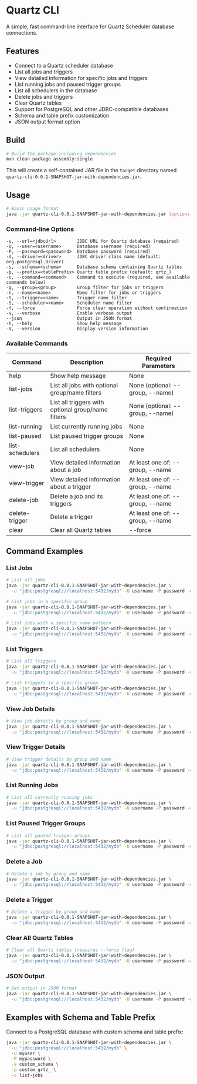# Quartz CLI

A simple, fast command-line interface for Quartz Scheduler database connections.

## Features

- Connect to a Quartz scheduler database
- List all jobs and triggers
- View detailed information for specific jobs and triggers
- List running jobs and paused trigger groups
- List all schedulers in the database
- Delete jobs and triggers
- Clear Quartz tables
- Support for PostgreSQL and other JDBC-compatible databases
- Schema and table prefix customization
- JSON output format option

## Build

```bash
# Build the package including dependencies
mvn clean package assembly:single
```

This will create a self-contained JAR file in the `target` directory named `quartz-cli-0.0.1-SNAPSHOT-jar-with-dependencies.jar`.

## Usage

```bash
# Basic usage format
java -jar quartz-cli-0.0.1-SNAPSHOT-jar-with-dependencies.jar [options]
```

### Command-line Options

```
-u, --url=<jdbcUrl>        JDBC URL for Quartz database (required)
-U, --user=<username>      Database username (required)
-P, --password=<password>  Database password (required)
-d, --driver=<driver>      JDBC driver class name (default: org.postgresql.Driver)
-s, --schema=<schema>      Database schema containing Quartz tables
-p, --prefix=<tablePrefix> Quartz table prefix (default: qrtz_)
-c, --command=<command>    Command to execute (required, see available commands below)
-g, --group=<group>        Group filter for jobs or triggers
-n, --name=<name>          Name filter for jobs or triggers
-t, --trigger=<name>       Trigger name filter
-S, --scheduler=<name>     Scheduler name filter
-f, --force                Force clear operation without confirmation
-v, --verbose              Enable verbose output
--json                     Output in JSON format
-h, --help                 Show help message
-V, --version              Display version information
```

### Available Commands

| Command | Description | Required Parameters |
|---------|-------------|--------------------|
| help | Show help message | None |
| list-jobs | List all jobs with optional group/name filters | None (optional: --group, --name) |
| list-triggers | List all triggers with optional group/name filters | None (optional: --group, --name) |
| list-running | List currently running jobs | None |
| list-paused | List paused trigger groups | None |
| list-schedulers | List all schedulers | None |
| view-job | View detailed information about a job | At least one of: --group, --name |
| view-trigger | View detailed information about a trigger | At least one of: --group, --name |
| delete-job | Delete a job and its triggers | At least one of: --group, --name |
| delete-trigger | Delete a trigger | At least one of: --group, --name |
| clear | Clear all Quartz tables | --force |

## Command Examples

### List Jobs

```bash
# List all jobs
java -jar quartz-cli-0.0.1-SNAPSHOT-jar-with-dependencies.jar \
  -u "jdbc:postgresql://localhost:5432/mydb" -U username -P password -c list-jobs

# List jobs in a specific group
java -jar quartz-cli-0.0.1-SNAPSHOT-jar-with-dependencies.jar \
  -u "jdbc:postgresql://localhost:5432/mydb" -U username -P password -c list-jobs -g MYGROUP

# List jobs with a specific name pattern
java -jar quartz-cli-0.0.1-SNAPSHOT-jar-with-dependencies.jar \
  -u "jdbc:postgresql://localhost:5432/mydb" -U username -P password -c list-jobs -n myJobName
```

### List Triggers

```bash
# List all triggers
java -jar quartz-cli-0.0.1-SNAPSHOT-jar-with-dependencies.jar \
  -u "jdbc:postgresql://localhost:5432/mydb" -U username -P password -c list-triggers

# List triggers in a specific group
java -jar quartz-cli-0.0.1-SNAPSHOT-jar-with-dependencies.jar \
  -u "jdbc:postgresql://localhost:5432/mydb" -U username -P password -c list-triggers -g MYGROUP
```

### View Job Details

```bash
# View job details by group and name
java -jar quartz-cli-0.0.1-SNAPSHOT-jar-with-dependencies.jar \
  -u "jdbc:postgresql://localhost:5432/mydb" -U username -P password -c view-job -g DEFAULT -n myJob
```

### View Trigger Details

```bash
# View trigger details by group and name
java -jar quartz-cli-0.0.1-SNAPSHOT-jar-with-dependencies.jar \
  -u "jdbc:postgresql://localhost:5432/mydb" -U username -P password -c view-trigger -g DEFAULT -n myTrigger
```

### List Running Jobs

```bash
# List all currently running jobs
java -jar quartz-cli-0.0.1-SNAPSHOT-jar-with-dependencies.jar \
  -u "jdbc:postgresql://localhost:5432/mydb" -U username -P password -c list-running
```

### List Paused Trigger Groups

```bash
# List all paused trigger groups
java -jar quartz-cli-0.0.1-SNAPSHOT-jar-with-dependencies.jar \
  -u "jdbc:postgresql://localhost:5432/mydb" -U username -P password -c list-paused
```

### Delete a Job

```bash
# Delete a job by group and name
java -jar quartz-cli-0.0.1-SNAPSHOT-jar-with-dependencies.jar \
  -u "jdbc:postgresql://localhost:5432/mydb" -U username -P password -c delete-job -g DEFAULT -n myJob
```

### Delete a Trigger

```bash
# Delete a trigger by group and name
java -jar quartz-cli-0.0.1-SNAPSHOT-jar-with-dependencies.jar \
  -u "jdbc:postgresql://localhost:5432/mydb" -U username -P password -c delete-trigger -g DEFAULT -n myTrigger
```

### Clear All Quartz Tables

```bash
# Clear all Quartz tables (requires --force flag)
java -jar quartz-cli-0.0.1-SNAPSHOT-jar-with-dependencies.jar \
  -u "jdbc:postgresql://localhost:5432/mydb" -U username -P password -c clear --force
```

### JSON Output

```bash
# Get output in JSON format
java -jar quartz-cli-0.0.1-SNAPSHOT-jar-with-dependencies.jar \
  -u "jdbc:postgresql://localhost:5432/mydb" -U username -P password -c list-jobs --json
```

## Examples with Schema and Table Prefix

Connect to a PostgreSQL database with custom schema and table prefix:

```bash
java -jar quartz-cli-0.0.1-SNAPSHOT-jar-with-dependencies.jar \
  -u "jdbc:postgresql://localhost:5432/mydb" \
  -U myuser \
  -P mypassword \
  -s custom_schema \
  -p custom_qrtz_ \
  -c list-jobs
```

